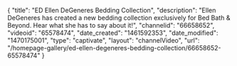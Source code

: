 {
    "title": "ED Ellen DeGeneres Bedding Collection",
    "description": "Ellen DeGeneres has created a new bedding collection exclusively for Bed Bath & Beyond. Hear what she has to say about it!",
    "channelid": "66658652",
    "videoid": "65578474",
    "date_created": "1461592353",
    "date_modified": "1470175001",
    "type": "captivate",
    "layout": "channelVideo",
    "url": "\/homepage-gallery\/ed-ellen-degeneres-bedding-collection\/66658652-65578474"
}